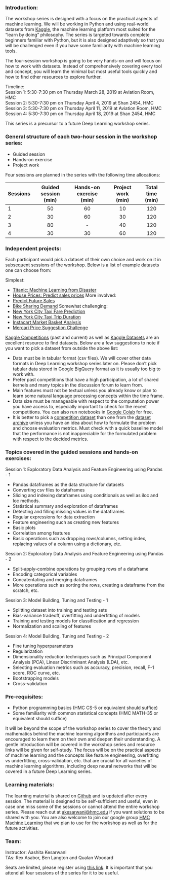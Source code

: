 ### Introduction:

The workshop series is designed with a focus on the practical aspects of machine learning. We will be working in Python and using real-world datasets from [Kaggle](https://www.kaggle.com), the machine learning platform most suited for the “learn by doing” philosophy. The series is targeted towards complete beginners familiar with Python, but it is also designed adaptively so that you will be challenged even if you have some familiarity with machine learning tools. 


The four-session workshop is going to be very hands-on and will focus on how to work with datasets. Instead of comprehensively covering every tool and concept, you will learn the minimal but most useful tools quickly and how to find other resources to explore further.  

Timeline:  
Session 1: 5:30-7:30 pm on Thursday March 28, 2019 at Aviation Room, HMC   
Session 2: 5:30-7:30 pm on Thursday April 4, 2019 at Shan 2454, HMC   
Session 3: 5:30-7:30 pm on Thursday April 11, 2019 at Aviation Room, HMC    
Session 4: 5:30-7:30 pm on Thursday April 18, 2019 at Shan 2454, HMC   

This series is a precursor to a future Deep Learning workshop series. 

### General structure of each two-hour session in the workshop series:
* Guided session
* Hands-on exercise
* Project work

Four sessions are planned in the series with the following time allocations:

| Sessions | Guided session (min) | Hands-on exercise (min) | Project work (min) | Total time (min) |
|----------|:----------:|:----------:|:----------:|:----------------:|
| 1 | 50 | 60 | 10 | 120 |
| 2 | 30 | 60 | 30 | 120 |
| 3 | 80 | -  | 40 | 120 |
| 4 | 30 | 30 | 60 | 120 |

### Independent projects:
Each participant would pick a dataset of their own choice and work on it in subsequent sessions of the workshop. Below is a list of example datasets one can choose from:

Simplest:  
* [Titanic: Machine Learning from Disaster](https://www.kaggle.com/c/titanic)
* [House Prices: Predict sales prices](https://www.kaggle.com/c/house-prices-advanced-regression-techniques)
More involved:
* [Predict Future Sales](https://www.kaggle.com/c/competitive-data-science-predict-future-sales)
* [Bike Sharing Demand](https://www.kaggle.com/c/bike-sharing-demand/data)
Somewhat challenging:
* [New York City Taxi Fare Prediction](https://www.kaggle.com/c/new-york-city-taxi-fare-prediction)
* [New York City Taxi Trip Duration](https://www.kaggle.com/c/nyc-taxi-trip-duration/data)
* [Instacart Market Basket Analysis](https://www.kaggle.com/c/instacart-market-basket-analysis/data)
* [Mercari Price Suggestion Challenge](https://www.kaggle.com/c/mercari-price-suggestion-challenge/data)


[Kaggle Competitions](https://www.kaggle.com/competitions) (past and current) as well as [Kaggle Datasets](https://www.kaggle.com/datasets) are an excellent resource to find datasets. Below are a few suggestions to note if you want to pick a dataset from outside the above list:
* Data must be in tabular format (csv files). We will cover other data formats in Deep Learning workshop series later on. Please don’t pick tabular data stored in Google BigQuery format as it is usually too  big to work with.
* Prefer past competitions that have a high participation, a lot of shared kernels and many topics in the discussion forum to learn from.
* Main features must not be textual unless you already know or plan to learn some natural language processing concepts within the time frame.
* Data size must be manageable with respect to the computation power you have access to, especially important to check for the recent competitions. You can also run notebooks in [Google Colab](https://research.google.com/colaboratory/faq.html) for free.
* It is better to pick a [competition dataset](https://www.kaggle.com/competitions) than one from the [dataset archive](https://www.kaggle.com/datasets) unless you have an idea about how to formulate the problem and choose evaluation metrics. Must check with a quick baseline model that the performance is not inappreciable for the formulated problem with respect to the decided metrics. 




### Topics covered in the guided sessions and hands-on exercises:  
Session 1: Exploratory Data Analysis and Feature Engineering using Pandas - 1
- Pandas dataframes as the data structure for datasets
- Converting csv files to dataframes 
- Slicing and indexing dataframes using conditionals as well as iloc and loc methods.
- Statistical summary and exploration of dataframes
- Detecting and filling missing values in the dataframes 
- Regular expressions for data extraction
- Feature engineering such as creating new features 
- Basic plots
- Correlation among features
- Basic operations such as dropping rows/columns, setting index, replacing values of a column using a dictionary, etc.

Session 2: Exploratory Data Analysis and Feature Engineering using Pandas - 2
- Split-apply-combine operations by grouping rows of a dataframe 
- Encoding categorical variables 
- Concatentating and merging dataframes 
- More operations such as sorting the rows, creating a dataframe from the scratch, etc. 

Session 3: Model Building, Tuning and Testing - 1
- Splitting dataset into training and testing sets
- Bias-variance tradeoff, overfitting and underfitting of models
- Training and testing models for classification and regression
- Normalization and scaling of features
    
Session 4: Model Building, Tuning and Testing - 2
- Fine tuning hyperparameters
- Regularization
- Dimensionality reduction techniques such as Principal Component Analysis (PCA), Linear Discriminant Analysis (LDA), etc.
- Selecting evaluation metrics such as accuracy, precision, recall, F-1 score, ROC curve, etc.
- Bootstrapping models
- Cross-validation

### Pre-requisites:
* Python programming basics (HMC CS-5 or equivalent should suffice)
* Some familiarity with common statistical concepts (HMC MATH-35 or equivalent should suffice)

It will be beyond the scope of the workshop series to cover the theory and mathematics behind the machine learning algorithms and participants are encouraged to learn them on their own and deepen their understanding. A gentle introduction will be covered in the workshop series and resource links will be given for self-study. The focus will be on the practical aspects of machine learning and the concepts like feature engineering, overfitting vs underfitting, cross-validation, etc. that are crucial for all varieties of machine learning algorithms, including deep neural networks that will be covered in a future Deep Learning series.

### Learning materials:
The learning material is shared on [Github](https://github.com/AashitaK/ML-Workshops) and is updated after every session. The material is designed to be self-sufficient and useful, even in case one miss some of the sessions or cannot attend the entire workshop series. Please reach out at akesarwani@hmc.edu if you want solutions to be shared with you. You are also welcome to join our google group [HMC Machine Learning](https://groups.google.com/forum/#!forum/hmc-machine-learning) that we plan to use for the workshop as well as for the future activities.

### Team:
Instructor: Aashita Kesarwani  
TAs: Rex Asabor, Ben Langton and Qualan Woodard


Seats are limited, please register using [this link](https://forms.gle/wFA1q9eqG3hgn2xN6). It is important that you attend all four sessions of the series for it to be useful.
